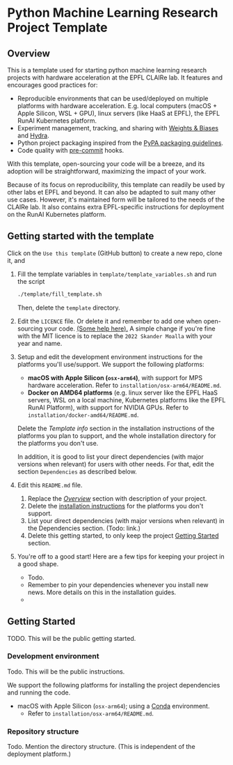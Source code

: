 # Python Machine Learning Research Project Template

## Overview

This is a template used for starting python machine learning research
projects with hardware acceleration at the EPFL CLAIRe lab.
It features and encourages good practices for:

- Reproducible environments that can be used/deployed on multiple platforms with hardware acceleration.
  E.g. local computers (macOS + Apple Silicon, WSL + GPU), linux servers (like HaaS at EPFL), the EPFL RunAI Kubernetes
  platform.
- Experiment management, tracking, and sharing with [Weights & Biases](https://wandb.ai/site)  and [Hydra](https://hydra.cc/).
- Python project packaging inspired from
  the [PyPA packaging guidelines](https://packaging.python.org/en/latest/tutorials/packaging-projects/).
- Code quality with [pre-commit](https://pre-commit.com) hooks.

With this template, open-sourcing your code will be a breeze, and its adoption will be straightforward,
maximizing the impact of your work.

Because of its focus on reproducibility, this template can readily be used by other labs et EPFL and beyond.
It can also be adapted to suit many other use cases.
However, it's maintained form will be tailored to the needs of the CLAIRe lab.
It also contains extra EPFL-specific instructions for deployment on the RunAI Kubernetes platform.

## Getting started with the template

Click on the `Use this template` (GitHub button) to create a new repo, clone it, and

1. Fill the template variables in `template/template_variables.sh` and run the script
   ```bash
   ./template/fill_template.sh
   ```
   Then, delete the `template` directory.
2. Edit the `LICENCE`
   file.
   Or delete it and remember to add one when open-sourcing your
   code. [(Some help here).](https://docs.github.com/en/repositories/managing-your-repositorys-settings-and-features/customizing-your-repository/licensing-a-repository)
   A simple change if you're fine with the MIT licence is to replace the `2022 Skander Moalla` with your year and name.
3. Setup and edit the development environment instructions for the platforms you'll use/support.
   We support the following platforms:
    - **macOS with Apple Silicon (`osx-arm64`)**, with support for MPS hardware acceleration.
      Refer to `installation/osx-arm64/README.md`.
    - **Docker on AMD64 platforms** (e.g. linux server like the EPFL HaaS servers, WSL on a local machine, Kubernetes
      platforms like the EPFL RunAI Platform), with support for NVIDIA GPUs.
      Refer to `installation/docker-amd64/README.md`.

   Delete the _Template info_ section in the installation instructions of the platforms you plan to support, and the
   whole installation directory for the platforms you don't use.

   In addition, it is good to list your direct dependencies (with major versions when relevant) for users with other
   needs.
   For that, edit the section `Dependencies` as described below.
4. Edit this `README.md` file.
    1. Replace the [_Overview_](#overview) section with description of your project.
    2. Delete the [installation instructions](#development-environment) for the platforms you don't support.
    3. List your direct dependencies (with major versions when relevant) in the Dependencies section. (Todo: link.)
    4. Delete this getting started, to only keep the project [Getting Started](#getting-started)
       section.
5. You're off to a good start! Here are a few tips for keeping your project in a good shape.
    - Todo.
    - Remember to pin your dependencies whenever you install new news.
      More details on this in the installation guides.
    - 

## Getting Started

TODO. This will be the public getting started.

### Development environment

Todo. This will be the public instructions.

We support the following platforms for installing the project dependencies and running the code.

* macOS with Apple Silicon (`osx-arm64`); using a [Conda](https://docs.conda.io/en/latest/) environment.
    - Refer to `installation/osx-arm64/README.md`.

### Repository structure

Todo.
Mention the directory structure. (This is independent of the deployment platform.)